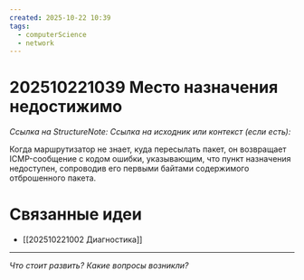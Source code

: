 ```yaml
---
created: 2025-10-22 10:39
tags:
  - computerScience
  - network
---
```

# 202510221039 Место назначения недостижимо

*Ссылка на StructureNote:*
*Ссылка на исходник или контекст (если есть):*

Когда маршрутизатор не знает, куда пересылать пакет, он возвращает ICMP-сообщение с кодом ошибки, указывающим, что пункт назначения недоступен, сопроводив его первыми байтами содержимого отброшенного пакета.

# Связанные идеи

- [[202510221002 Диагностика]]

---

*Что стоит развить? Какие вопросы возникли?*
